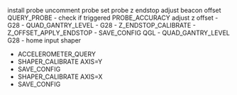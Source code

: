 install probe
uncomment probe
set probe z endstop
adjust beacon offset
QUERY_PROBE - check if triggered
PROBE_ACCURACY
adjust z offset - G28 - QUAD_GANTRY_LEVEL - G28 - Z_ENDSTOP_CALIBRATE - Z_OFFSET_APPLY_ENDSTOP - SAVE_CONFIG
QGL - QUAD_GANTRY_LEVEL
G28 - home
input shaper
- ACCELEROMETER_QUERY
- SHAPER_CALIBRATE AXIS=Y
- SAVE_CONFIG
- SHAPER_CALIBRATE AXIS=X
- SAVE_CONFIG
